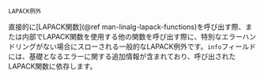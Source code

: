 ```
LAPACK例外
```

直接的に[LAPACK関数](@ref man-linalg-lapack-functions)を呼び出す際、または内部でLAPACK関数を使用する他の関数を呼び出す際に、特別なエラーハンドリングがない場合にスローされる一般的なLAPACK例外です。`info`フィールドには、基礎となるエラーに関する追加情報が含まれており、呼び出されたLAPACK関数に依存します。
